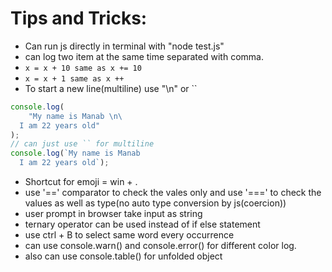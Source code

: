 # Tips and Tricks:

- Can run js directly in terminal with "node test.js"
- can log two item at the same time separated with comma.
- `x = x + 10 same as x += 10`
- `x = x + 1 same as x ++`
- To start a new line(multiline) use "\n\" or ``

```javascript
console.log(
	"My name is Manab \n\
  I am 22 years old"
);
// can just use `` for multiline
console.log(`My name is Manab
  I am 22 years old`);
```

- Shortcut for emoji = win + .
- use '==' comparator to check the vales only and use '===' to check the values as well as type(no auto type conversion by js(coercion))
- user prompt in browser take input as string
- ternary operator can be used instead of if else statement
- use ctrl + B to select same word every occurrence
- can use console.warn() and console.error() for different color log.
- also can use console.table() for unfolded object

